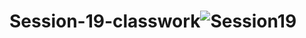 # Session-19-classwork![Session19](https://user-images.githubusercontent.com/105305947/170534799-0cefcb24-771c-4be3-9f44-9d72bffef0b8.png)
